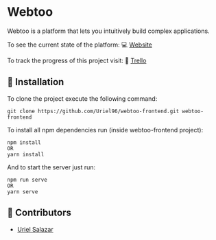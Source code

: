 # Webtoo
Webtoo is a platform that lets you intuitively build complex applications.

To see the current state of the platform: :computer: [Website](https://webtoo-5163b.firebaseapp.com/)

To track the progress of this project visit: :pencil: [Trello](https://trello.com/b/qmRmp4yS/webtoo/)

## :rocket: Installation
To clone the project execute the following command:
```
git clone https://github.com/Uriel96/webtoo-frontend.git webtoo-frontend
```
To install all npm dependencies run (inside webtoo-frontend project):
```
npm install
OR
yarn install
```
And to start the server just run:
```
npm run serve
OR
yarn serve
```

## :busts_in_silhouette: Contributors
- [Uriel Salazar](https://github.com/Uriel96)
